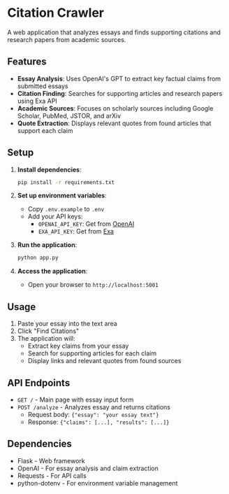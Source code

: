 # Citation Crawler

A web application that analyzes essays and finds supporting citations and research papers from academic sources.

## Features

- **Essay Analysis**: Uses OpenAI's GPT to extract key factual claims from submitted essays
- **Citation Finding**: Searches for supporting articles and research papers using Exa API
- **Academic Sources**: Focuses on scholarly sources including Google Scholar, PubMed, JSTOR, and arXiv
- **Quote Extraction**: Displays relevant quotes from found articles that support each claim

## Setup

1. **Install dependencies**:
   ```bash
   pip install -r requirements.txt
   ```

2. **Set up environment variables**:
   - Copy `.env.example` to `.env`
   - Add your API keys:
     - `OPENAI_API_KEY`: Get from [OpenAI](https://platform.openai.com/api-keys)
     - `EXA_API_KEY`: Get from [Exa](https://exa.ai/)

3. **Run the application**:
   ```bash
   python app.py
   ```

4. **Access the application**:
   - Open your browser to `http://localhost:5001`

## Usage

1. Paste your essay into the text area
2. Click "Find Citations"
3. The application will:
   - Extract key claims from your essay
   - Search for supporting articles for each claim
   - Display links and relevant quotes from found sources

## API Endpoints

- `GET /` - Main page with essay input form
- `POST /analyze` - Analyzes essay and returns citations
  - Request body: `{"essay": "your essay text"}`
  - Response: `{"claims": [...], "results": [...]}`

## Dependencies

- Flask - Web framework
- OpenAI - For essay analysis and claim extraction
- Requests - For API calls
- python-dotenv - For environment variable management